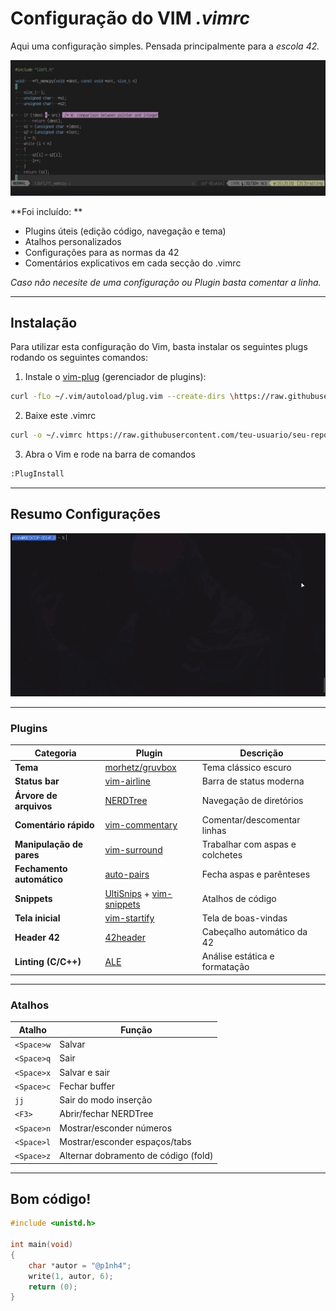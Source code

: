 # Configuração do VIM *.vimrc*

Aqui uma configuração simples. 
Pensada principalmente para a *escola 42.*

![Screenshot do Vim](assets/vim-previw.png) 

**Foi incluído: **
- Plugins úteis (edição código, navegação e tema)
- Atalhos personalizados
- Configurações para as normas da 42
- Comentários explicativos em cada secção do .vimrc

*Caso não necesite de uma configuração ou Plugin basta comentar a linha.*

--- 

## Instalação 

Para utilizar esta configuração do Vim, basta instalar os seguintes plugs
rodando os seguintes comandos:

1. Instale o [vim-plug](https://github.com/junegunn/vim-plug) (gerenciador de plugins):
```bash 
curl -fLo ~/.vim/autoload/plug.vim --create-dirs \https://raw.githubusercontent.com/junegunn/vim-plug/master/plug.vim
```

2. Baixe este .vimrc
```bash
curl -o ~/.vimrc https://raw.githubusercontent.com/teu-usuario/seu-repo/main/.vimrc
```

3. Abra o Vim e rode na barra de comandos
```bash
:PlugInstall
```
--- 

## Resumo Configurações

![Demonstração do Vim](assets/vim.gif)

---

### Plugins 

| Categoria                 | Plugin                                                                                                   | Descrição                       |
| ------------------------- | -------------------------------------------------------------------------------------------------------- | ------------------------------- |
| **Tema**                  | [morhetz/gruvbox](https://github.com/morhetz/gruvbox)                                                    | Tema clássico escuro            |
| **Status bar**            | [vim-airline](https://github.com/vim-airline/vim-airline)                                                | Barra de status moderna         |
| **Árvore de arquivos**    | [NERDTree](https://github.com/preservim/nerdtree)                                                        | Navegação de diretórios         |
| **Comentário rápido**     | [vim-commentary](https://github.com/tpope/vim-commentary)                                                | Comentar/descomentar linhas     |
| **Manipulação de pares**  | [vim-surround](https://github.com/tpope/vim-surround)                                                    | Trabalhar com aspas e colchetes |
| **Fechamento automático** | [auto-pairs](https://github.com/jiangmiao/auto-pairs)                                                    | Fecha aspas e parênteses        |
| **Snippets**              | [UltiSnips](https://github.com/SirVer/ultisnips) + [vim-snippets](https://github.com/honza/vim-snippets) | Atalhos de código               |
| **Tela inicial**          | [vim-startify](https://github.com/mhinz/vim-startify)                                                    | Tela de boas-vindas             |
| **Header 42**             | [42header](https://github.com/42Paris/42header)                                                          | Cabeçalho automático da 42      |
| **Linting (C/C++)**       | [ALE](https://github.com/dense-analysis/ale)                                                             | Análise estática e formatação   |

---

### Atalhos

| Atalho     | Função                               |
| ---------- | ------------------------------------ |
| `<Space>w` | Salvar                               |
| `<Space>q` | Sair                                 |
| `<Space>x` | Salvar e sair                        |
| `<Space>c` | Fechar buffer                        |
| `jj`       | Sair do modo inserção                |
| `<F3>`     | Abrir/fechar NERDTree                |
| `<Space>n` | Mostrar/esconder números             |
| `<Space>l` | Mostrar/esconder espaços/tabs        |
| `<Space>z` | Alternar dobramento de código (fold) |

---

## Bom código!
```c
#include <unistd.h>

int main(void)
{
    char *autor = "@p1nh4";
    write(1, autor, 6);  
    return (0);
}
```
